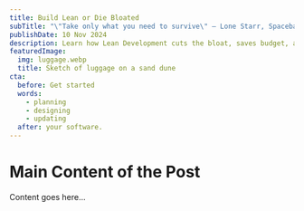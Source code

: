 ```yaml
---
title: Build Lean or Die Bloated
subTitle: "\"Take only what you need to survive\" — Lone Starr, Spaceballs"
publishDate: 10 Nov 2024
description: Learn how Lean Development cuts the bloat, saves budget, and keeps your digital product relevant with only the essentials.
featuredImage:
  img: luggage.webp
  title: Sketch of luggage on a sand dune
cta:
  before: Get started
  words:
    - planning
    - designing
    - updating
  after: your software.
---
```


# Main Content of the Post
Content goes here...